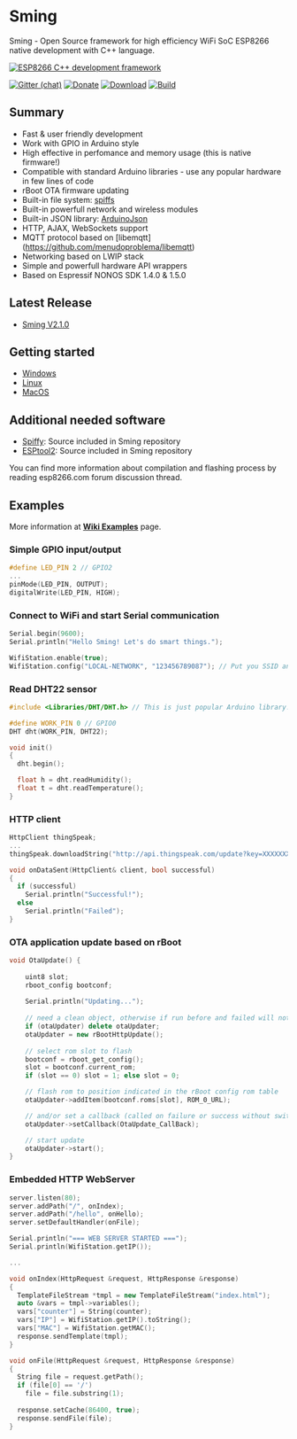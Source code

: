 # Sming
Sming - Open Source framework for high efficiency WiFi SoC ESP8266 native development with C++ language.

[![ESP8266 C++ development framework](https://github.com/SmingHub/Sming/wiki/images/small/combine.png)](https://github.com/SmingHub/Sming/wiki/examples)

[![Gitter (chat)](https://badges.gitter.im/Join%20Chat.svg)](https://gitter.im/SmingHub/Sming?utm_source=badge&utm_medium=badge&utm_campaign=pr-badge)
[![Donate](http://img.shields.io/paypal/donate.png?color=yellow)](https://www.paypal.com/cgi-bin/webscr?cmd=_donations&business=WAQ8XDHCKU3PL&lc=US&item_name=Sming%20Framework%20development&item_number=sming&currency_code=USD&bn=PP%2dDonationsBF%3abtn_donateCC_LG%2egif%3aNonHosted)
[![Download](https://img.shields.io/badge/download-~1.7M-orange.svg)](https://github.com/SmingHub/Sming/releases/latest)
[![Build](https://travis-ci.org/SmingHub/Sming.svg?branch=develop)](https://travis-ci.org/SmingHub/Sming)

## Summary
* Fast & user friendly development
* Work with GPIO in Arduino style
* High effective in perfomance and memory usage (this is native firmware!)
* Compatible with standard Arduino libraries - use any popular hardware in few lines of code
* rBoot OTA firmware updating
* Built-in file system: [spiffs](https://github.com/pellepl/spiffs)
* Built-in powerfull network and wireless modules
* Built-in JSON library: [ArduinoJson](https://github.com/bblanchon/ArduinoJson)
* HTTP, AJAX, WebSockets support
* MQTT protocol based on [libemqtt] (https://github.com/menudoproblema/libemqtt)
* Networking based on LWIP stack
* Simple and powerfull hardware API wrappers
* Based on Espressif NONOS SDK 1.4.0 & 1.5.0

## Latest Release
- [Sming V2.1.0](https://github.com/SmingHub/Sming/releases/tag/2.1.0)

## Getting started
- [Windows](https://github.com/SmingHub/Sming/wiki/Windows-Quickstart)
- [Linux](https://github.com/SmingHub/Sming/wiki/Linux-Quickstart)
- [MacOS](https://github.com/SmingHub/Sming/wiki/MacOS-Quickstart)

## Additional needed software 
- [Spiffy](https://github.com/xlfe/spiffy): Source included in Sming repository
- [ESPtool2](https://github.com/raburton/esptool2): Source included in Sming repository

You can find more information about compilation and flashing process by reading esp8266.com forum discussion thread.

## Examples
More information at **[Wiki Examples](https://github.com/SmingHub/Sming/wiki/examples)** page.

### Simple GPIO input/output
```c++
#define LED_PIN 2 // GPIO2
...
pinMode(LED_PIN, OUTPUT);
digitalWrite(LED_PIN, HIGH);
```

### Connect to WiFi and start Serial communication
```c++
Serial.begin(9600);
Serial.println("Hello Sming! Let's do smart things.");

WifiStation.enable(true);
WifiStation.config("LOCAL-NETWORK", "123456789087"); // Put you SSID and Password here
```

### Read DHT22 sensor
```c++
#include <Libraries/DHT/DHT.h> // This is just popular Arduino library!

#define WORK_PIN 0 // GPIO0
DHT dht(WORK_PIN, DHT22);

void init()
{
  dht.begin();

  float h = dht.readHumidity();
  float t = dht.readTemperature();
}
```

### HTTP client
```c++
HttpClient thingSpeak;
...
thingSpeak.downloadString("http://api.thingspeak.com/update?key=XXXXXXX&field1=" + String(sensorValue), onDataSent);

void onDataSent(HttpClient& client, bool successful)
{
  if (successful)
    Serial.println("Successful!");
  else
    Serial.println("Failed");
}
```

### OTA application update based on rBoot
```c++
void OtaUpdate() {
	
	uint8 slot;
	rboot_config bootconf;
	
	Serial.println("Updating...");
	
	// need a clean object, otherwise if run before and failed will not run again
	if (otaUpdater) delete otaUpdater;
	otaUpdater = new rBootHttpUpdate();
	
	// select rom slot to flash
	bootconf = rboot_get_config();
	slot = bootconf.current_rom;
	if (slot == 0) slot = 1; else slot = 0;

	// flash rom to position indicated in the rBoot config rom table
	otaUpdater->addItem(bootconf.roms[slot], ROM_0_URL);

	// and/or set a callback (called on failure or success without switching requested)
	otaUpdater->setCallback(OtaUpdate_CallBack);

	// start update
	otaUpdater->start();
}
```

### Embedded HTTP WebServer
```c++
server.listen(80);
server.addPath("/", onIndex);
server.addPath("/hello", onHello);
server.setDefaultHandler(onFile);

Serial.println("=== WEB SERVER STARTED ===");
Serial.println(WifiStation.getIP());

...

void onIndex(HttpRequest &request, HttpResponse &response)
{
  TemplateFileStream *tmpl = new TemplateFileStream("index.html");
  auto &vars = tmpl->variables();
  vars["counter"] = String(counter);
  vars["IP"] = WifiStation.getIP().toString();
  vars["MAC"] = WifiStation.getMAC();
  response.sendTemplate(tmpl);
}

void onFile(HttpRequest &request, HttpResponse &response)
{
  String file = request.getPath();
  if (file[0] == '/')
    file = file.substring(1);
    
  response.setCache(86400, true);
  response.sendFile(file);
}
```
